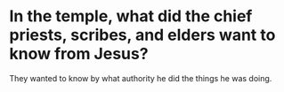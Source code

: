 # In the temple, what did the chief priests, scribes, and elders want to know from Jesus?

They wanted to know by what authority he did the things he was doing.
